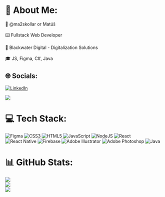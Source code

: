 # 💫 About Me:
👋 @ma2skollar or Matúš<br><br>⌨️ Fullstack Web Developer<br><br>🔭 Blackwater Digital - Digitalization Solutions<br><br>🎓 JS, Figma, C#, Java

## 🌐 Socials:
[![LinkedIn](https://img.shields.io/badge/LinkedIn-%230077B5.svg?style=flat-square&logo=linkedin&logoColor=white)](https://linkedin.com/in/https://www.linkedin.com/in/matus-kollar/)

[![](https://visitcount.itsvg.in/api?id=ma2skollar&icon=2&color=12)](https://visitcount.itsvg.in)

# 💻 Tech Stack:
![Figma](https://img.shields.io/badge/figma-%23F24E1E.svg?style=flat-square&logo=figma&logoColor=white) ![CSS3](https://img.shields.io/badge/css3-%231572B6.svg?style=flat-square&logo=css3&logoColor=white) ![HTML5](https://img.shields.io/badge/html5-%23E34F26.svg?style=flat-square&logo=html5&logoColor=white) ![JavaScript](https://img.shields.io/badge/javascript-%23323330.svg?style=flat-square&logo=javascript&logoColor=%23F7DF1E) ![NodeJS](https://img.shields.io/badge/node.js-6DA55F?style=flat-square&logo=node.js&logoColor=white) ![React](https://img.shields.io/badge/react-%2320232a.svg?style=flat-square&logo=react&logoColor=%2361DAFB) ![React Native](https://img.shields.io/badge/react_native-%2320232a.svg?style=flat-square&logo=react&logoColor=%2361DAFB) ![Firebase](https://img.shields.io/badge/firebase-%23039BE5.svg?style=flat-square&logo=firebase) ![Adobe Illustrator](https://img.shields.io/badge/adobeillustrator-%23FF9A00.svg?style=flat-square&logo=adobeillustrator&logoColor=white) ![Adobe Photoshop](https://img.shields.io/badge/adobephotoshop-%2331A8FF.svg?style=flat-square&logo=adobephotoshop&logoColor=white) ![Java](https://img.shields.io/badge/java-%23ED8B00.svg?style=flat-square&logo=java&logoColor=white)
# 📊 GitHub Stats:
![](https://github-readme-stats.vercel.app/api?username=ma2skollar&theme=dark&hide_border=true&include_all_commits=false&count_private=false)<br/>
![](https://github-readme-streak-stats.herokuapp.com/?user=ma2skollar&theme=dark&hide_border=true)<br/>
![](https://github-readme-stats.vercel.app/api/top-langs/?username=ma2skollar&theme=dark&hide_border=true&include_all_commits=false&count_private=false&layout=compact)

<!-- Proudly created with GPRM ( https://gprm.itsvg.in ) -->
